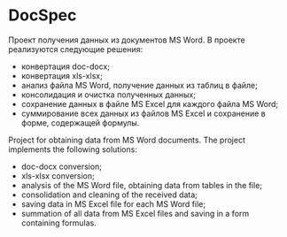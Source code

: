 # DocSpec
Проект получения данных из документов MS Word. В проекте реализуются следующие решения:
- конвертация doc-docx;
- конвертация xls-xlsx;
- анализ файла MS Word, получение данных из таблиц в файле;
- консолидация и очистка полученных данных;
- сохранение данных в файле MS Excel для каждого файла MS Word;
- суммирование всех данных из файлов MS Excel и сохранение в форме, содержащей формулы.

Project for obtaining data from MS Word documents. The project implements the following solutions:
- doc-docx conversion;
- xls-xlsx conversion;
- analysis of the MS Word file, obtaining data from tables in the file;
- consolidation and cleaning of the received data;
- saving data in MS Excel file for each MS Word file;
- summation of all data from MS Excel files and saving in a form containing formulas.
